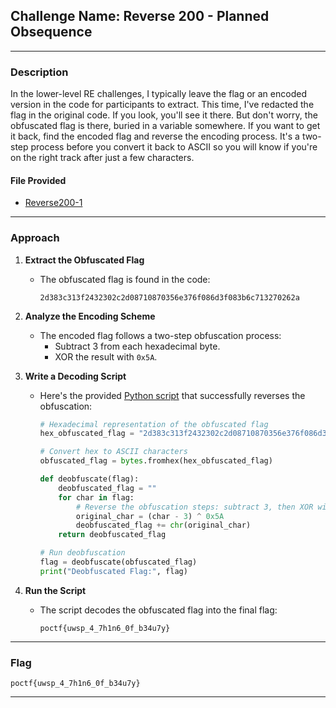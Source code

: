 ## **Challenge Name: Reverse 200 - Planned Obsequence**  

---

### **Description**  

In the lower-level RE challenges, I typically leave the flag or an encoded version in the code for participants to extract. This time, I've redacted the flag in the original code. If you look, you'll see it there. But don't worry, the obfuscated flag is there, buried in a variable somewhere. If you want to get it back, find the encoded flag and reverse the encoding process. It's a two-step process before you convert it back to ASCII so you will know if you're on the right track after just a few characters.  

#### **File Provided**  
- [Reverse200-1](Resources/Reverse200-1)  

---

### **Approach**  

1. **Extract the Obfuscated Flag**  
   - The obfuscated flag is found in the code:  
     ```
     2d383c313f2432302c2d08710870356e376f086d3f083b6c713270262a
     ```

2. **Analyze the Encoding Scheme**  
   - The encoded flag follows a two-step obfuscation process:  
     - Subtract 3 from each hexadecimal byte.  
     - XOR the result with `0x5A`.  

3. **Write a Decoding Script**  
   - Here's the provided [Python script](Resources/script.py) that successfully reverses the obfuscation:  
     ```python  
     # Hexadecimal representation of the obfuscated flag  
     hex_obfuscated_flag = "2d383c313f2432302c2d08710870356e376f086d3f083b6c713270262a"  

     # Convert hex to ASCII characters  
     obfuscated_flag = bytes.fromhex(hex_obfuscated_flag)  

     def deobfuscate(flag):  
         deobfuscated_flag = ""  
         for char in flag:  
             # Reverse the obfuscation steps: subtract 3, then XOR with 0x5A  
             original_char = (char - 3) ^ 0x5A  
             deobfuscated_flag += chr(original_char)  
         return deobfuscated_flag  

     # Run deobfuscation  
     flag = deobfuscate(obfuscated_flag)  
     print("Deobfuscated Flag:", flag)  
     ```

4. **Run the Script**  
   - The script decodes the obfuscated flag into the final flag:  
     ```
     poctf{uwsp_4_7h1n6_0f_b34u7y}
     ```

---

### **Flag**  

`poctf{uwsp_4_7h1n6_0f_b34u7y}`  

---